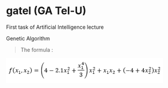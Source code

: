 # gatel (GA Tel-U)
First task of Artificial Intelligence lecture

Genetic Algorithm

> The formula :

![Genetic Algortihm](formula.PNG)
